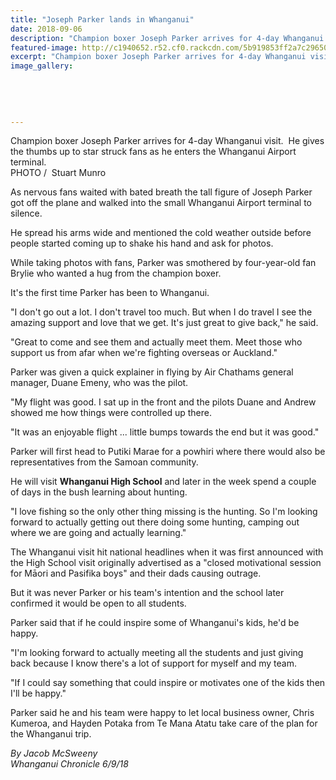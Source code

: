 ```yaml
---
title: "Joseph Parker lands in Whanganui"
date: 2018-09-06
description: "Champion boxer Joseph Parker arrives for 4-day Whanganui visit..."
featured-image: http://c1940652.r52.cf0.rackcdn.com/5b919853ff2a7c296500001c/Joseph-Parker-chron-5-sept.gif
excerpt: "Champion boxer Joseph Parker arrives for 4-day Whanganui visit."
image_gallery:
    
    
    
    
    
---
```


<p><span>Champion boxer Joseph Parker arrives for 4-day Whanganui visit.&nbsp; He<span>&nbsp;gives the thumbs up to star struck fans as he enters the Whanganui Airport terminal.</span><br />PHOTO /&nbsp; Stuart Munro</span></p>
<p class="element element-paragraph">As nervous fans waited with bated breath the tall figure of Joseph Parker got off the plane and walked into the small Whanganui Airport terminal to silence.</p>
<p class="element element-paragraph">He spread his arms wide and mentioned the cold weather outside before people started coming up to shake his hand and ask for photos.</p>
<p class="element element-paragraph">While taking photos with fans, Parker was smothered by four-year-old fan Brylie who wanted a hug from the champion boxer.</p>
<p class="element element-paragraph">It's the first time Parker has been to Whanganui.</p>
<p class="element element-paragraph">"I don't go out a lot. I don't travel too much. But when I do travel I see the amazing support and love that we get. It's just great to give back," he said.</p>
<p class="element element-paragraph">"Great to come and see them and actually meet them. Meet those who support us from afar when we're fighting overseas or Auckland."</p>
<p class="element element-paragraph">Parker was given a quick explainer in flying by Air Chathams general manager, Duane Emeny, who was the pilot.</p>
<p class="element element-paragraph">"My flight was good. I sat up in the front and the pilots Duane and Andrew showed me how things were controlled up there.</p>
<p class="element element-paragraph">"It was an enjoyable flight ... little bumps towards the end but it was good."</p>
<p class="element element-paragraph"><span>Parker will first head to Putiki Marae for a powhiri where there would also be representatives from the Samoan community.</span></p>
<p class="element element-paragraph">He will visit <strong>Whanganui High School</strong> and later in the week spend a couple of days in the bush learning about hunting.</p>
<p class="element element-paragraph">"I love fishing so the only other thing missing is the hunting. So I'm looking forward to actually getting out there doing some hunting, camping out where we are going and actually learning."</p>
<p class="element element-paragraph">The Whanganui visit hit national headlines when it was first announced with the High School visit originally advertised as a "closed motivational session for Māori and Pasifika boys" and their dads causing outrage.</p>
<p class="element element-paragraph">But it was never Parker or his team's intention and the school later confirmed it would be open to all students.</p>
<p class="element element-paragraph">Parker said that if he could inspire some of Whanganui's kids, he'd be happy.</p>
<p class="element element-paragraph">"I'm looking forward to actually meeting all the students and just giving back because I know there's a lot of support for myself and my team.</p>
<p class="element element-paragraph">"If I could say something that could inspire or motivates one of the kids then I'll be happy."</p>
<p class="element element-paragraph">Parker said he and his team were happy to let local business owner, Chris Kumeroa, and Hayden Potaka from Te Mana Atatu take care of the plan for the Whanganui trip.</p>
<p class="element element-paragraph"><em>By Jacob McSweeny</em><br /><em>Whanganui Chronicle 6/9/18</em></p>


